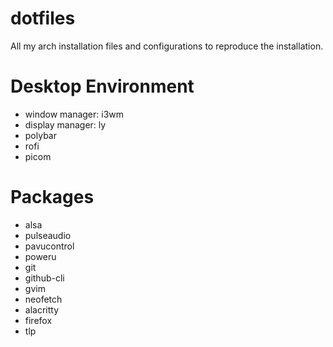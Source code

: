 # dotfiles
All my arch installation files and configurations to reproduce the installation.

# Desktop Environment
* window manager: i3wm
* display manager: ly
* polybar
* rofi
* picom

# Packages
* alsa
* pulseaudio
* pavucontrol
* poweru
* git
* github-cli
* gvim
* neofetch
* alacritty
* firefox
* tlp
